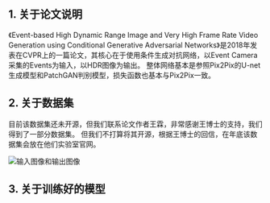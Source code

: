 ## 1. 关于论文说明

《Event-based High Dynamic Range Image and Very High Frame Rate Video Generation using Conditional Generative Adversarial Networks》是2018年发表在CVPR上的一篇论文，其核心在于使用条件生成对抗网络，以Event Camera采集的Events为输入，以HDR图像为输出。
整体网络基本是参照Pix2Pix的U-net生成模型和PatchGAN判别模型，损失函数也基本与Pix2Pix一致。

## 2. 关于数据集

目前该数据集还未开源，但我们联系论文作者王霖，非常感谢王博士的支持，我们得到了一部分数据集。
但我们不打算将其开源，根据王博士的回信，在年底该数据集会放在他们实验室官网。

![输入图像和输出图像](https://github.com/gongpx20069/Machine_Learning/blob/master/LearnTorch/Event2HDR/image/4779.png "InputOutput")

## 3. 关于训练好的模型
